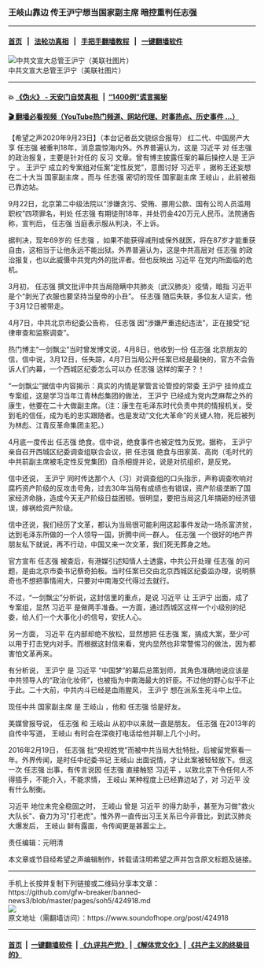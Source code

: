 ### 王岐山靠边 传王沪宁想当国家副主席 暗控重判任志强
------------------------

#### [首页](https://github.com/gfw-breaker/banned-news3/blob/master/README.md) &nbsp;&nbsp;|&nbsp;&nbsp; [法轮功真相](https://github.com/begood0513/basic/blob/master/README.md)  &nbsp;&nbsp;|&nbsp;&nbsp; [手把手翻墙教程](https://github.com/gfw-breaker/guides/wiki)  &nbsp;&nbsp;|&nbsp;&nbsp; [一键翻墙软件](https://github.com/gfw-breaker/nogfw/blob/master/README.md)  



<div><img alt="中共文宣大总管王沪宁（美联社图片）" src="https://img.soundofhope.org/2020-06/39837500_401-1591668087036.jpg"/>
<br/><figcaption class="caption">
 中共文宣大总管王沪宁（美联社图片）
</figcaption></div><hr/>

#### 💥 [《伪火》 - 天安门自焚真相 ](http://158.247.195.190:10000/videos/blog/weihuo.html)&nbsp; |&nbsp; [“1400例”谎言揭秘  ](http://158.247.195.190:10000/videos/blog/jiexi1400.html)

#### [ 🎬  翻墙必看视频（YouTube热门频道、网站代理、时事热点、历史事件 ...）](https://github.com/gfw-breaker/links/blob/master/banned.md)

<div><div class="Content__Wrapper sc-1bvya0-0 grZQxZ">
 <p class="meta-top">
  <span class="meta">
   【希望之声2020年9月23日】（本台记者岳文骁综合报导）
  </span>
  红二代、中国房产大享
  <ok href="/term/18087">
   任志强
  </ok>
  被重判18年，消息震惊海内外。外界普遍认为，这是
  <ok href="/term/1063">
   习近平
  </ok>
  对
  <ok href="/term/18087">
   任志强
  </ok>
  的政治报复，主要是针对任的
  <ok href="/term/9024">
   反习
  </ok>
  文章。曾有博主披露任案的幕后操控人是
  <ok href="/term/2540">
   王沪宁
  </ok>
  。
  <ok href="/term/2540">
   王沪宁
  </ok>
  成立的专案组对任案“定性反党”，意图讨好
  <ok href="/term/1063">
   习近平
  </ok>
  ，据称王还妄想在二十大当
  <ok href="/term/69173">
   国家副主席
  </ok>
  。而与
  <ok href="/term/18087">
   任志强
  </ok>
  密切的现任
  <ok href="/term/69173">
   国家副主席
  </ok>
  <ok href="/term/9609">
   王岐山
  </ok>
  ，此前被指已靠边站。
 </p>
 <p>
  9月22日，北京第二中级法院以“涉嫌贪污、受贿、挪用公款、国有公司人员滥用职权”四项罪名，判处
  <ok href="/term/18087">
   任志强
  </ok>
  有期徒刑18年，并处罚金420万元人民币。法院通告称，宣判后，
  <ok href="/term/18087">
   任志强
  </ok>
  当庭表示服从判决，不上诉。
 </p>
 <div class="AD_Embed__Wrap-sc-1xslmin-0 igMuqX module desktop">
  <div>
  </div>
 </div>
 <p>
  据判决，现年69岁的
  <ok href="/term/18087">
   任志强
  </ok>
  ，如果不能获得减刑或保外就医，将在87岁才能重获自由，这相当于让他永远不能出狱。外界普遍认为，这是中共高层对
  <ok href="/term/18087">
   任志强
  </ok>
  的政治报复，也以此威慑中共党内外的批评者。但也反映出
  <ok href="/term/1063">
   习近平
  </ok>
  在党内所面临的危机。
 </p>
 <p>
  3月初，
  <ok href="/term/18087">
   任志强
  </ok>
  撰文批评中共当局隐瞒中共肺炎（武汉肺炎）疫情，暗指
  <ok href="/term/1063">
   习近平
  </ok>
  是个“剥光了衣服也要坚持当皇帝的小丑”。
  <ok href="/term/18087">
   任志强
  </ok>
  随后失联，多位友人证实，他于3月12日被带走。
 </p>
 <p>
  4月7日，中共北京市纪委公告称，
  <ok href="/term/18087">
   任志强
  </ok>
  因“涉嫌严重违纪违法”，正在接受“纪律审查和监察调查”。
 </p>
 <p>
  热门博主“一剑飘尘”当时曾发博文说，4月8日，他收到一份
  <ok href="/term/18087">
   任志强
  </ok>
  北京朋友的信，信中说，3月12日，任失踪，4月7日当局公开任案已经是最快的，官方不会告诉人们内幕，一个西城区纪委怎么可以办
  <ok href="/term/18087">
   任志强
  </ok>
  这样的案子？！
 </p>
 <p>
  “一剑飘尘”据信中内容揭示：真实的内情是掌管言论管控的常委
  <ok href="/term/2540">
   王沪宁
  </ok>
  挂帅成立专案组，这是学习当年江青林彪集团的做法，
  <ok href="/term/2540">
   王沪宁
  </ok>
  已经成为党内芝麻帮之外的康生，他要在二十大做副主席。（注：康生在毛泽东时代负责中共的情报机关。受到毛的信任，成为毛的忠实跟随者。也是发动“文化大革命”的关键人物，死后被列为林彪、江青反革命集团主犯。）
 </p>
 <p>
  4月底一度传出
  <ok href="/term/18087">
   任志强
  </ok>
  绝食。信中说，绝食事件也被定性为反党。据称，
  <ok href="/term/2540">
   王沪宁
  </ok>
  亲自召开西城区纪委调查组联合会议，把
  <ok href="/term/18087">
   任志强
  </ok>
  绝食与田家英、高岗（毛时代的中共前副主席被毛定性反党集团）自杀相提并论，说是对抗组织，是反党。
 </p>
 <p>
  信中还说，
  <ok href="/term/2540">
   王沪宁
  </ok>
  同时传达那个人（习）对调查组的口头指示，声称调查吹响对腐朽资产阶级的反攻击号角，过去30年当局有成绩也有错误，资产阶级垄断了国家经济命脉，造成今天无产阶级日益困顿。很明显，要把当局这几年搞砸的经济错误，嫁祸给资产阶级。
 </p>
 <p>
  信中还说，我们经历了文革，都认为当局很可能利用这起事件发动一场杀富济贫，达到毛泽东所做的一个人领导一国，折腾中间一群人。
  <ok href="/term/18087">
   任志强
  </ok>
  一个很好的地产界朋友私下就说，再不行动，中国又来一次文革，我们死无葬身之地。
 </p>
 <p>
  官方宣布
  <ok href="/term/18087">
   任志强
  </ok>
  被查后，有港媒引述知情人士透露，中共公开处理
  <ok href="/term/18087">
   任志强
  </ok>
  的问题，是由北京市委书记蔡奇拍板。当时任案已交由北京西城区纪委监办理，说明蔡奇也不想把事情闹大，只要对中南海交代得过去就行。
 </p>
 <p>
  不过，“一剑飘尘”分析说，这封信里的重点，是说
  <ok href="/term/1063">
   习近平
  </ok>
  让
  <ok href="/term/2540">
   王沪宁
  </ok>
  出面，成了专案组，显然
  <ok href="/term/1063">
   习近平
  </ok>
  是做两手准备。一方面，通过西城区这样一个小级别的纪委，给人们一个大事化小的信号，安抚人心。
 </p>
 <div class="AD_Embed__Wrap-sc-1xslmin-0 igMuqX module desktop">
  <div>
  </div>
 </div>
 <p>
  另一方面，
  <ok href="/term/1063">
   习近平
  </ok>
  在内部却绝不放松，显然想把
  <ok href="/term/18087">
   任志强
  </ok>
  案，搞成大案，至少可以用于打击党内对手。而根据这封信来看，党内显然也非常警惕习的做法，因为都害怕文革再来。
 </p>
 <p>
  有分析说，
  <ok href="/term/2540">
   王沪宁
  </ok>
  是
  <ok href="/term/1063">
   习近平
  </ok>
  “中国梦”的幕后总策划师，其角色准确地说应该是中共领导人的“政治化妆师”，也被指为中南海最大的奸臣。不过他的野心似乎不止于此。二十大前，中共内斗已经是血雨腥风，
  <ok href="/term/2540">
   王沪宁
  </ok>
  想在派系生死斗中上位。
 </p>
 <p>
  现任中共
  <ok href="/term/69173">
   国家副主席
  </ok>
  是
  <ok href="/term/9609">
   王岐山
  </ok>
  ，他和
  <ok href="/term/18087">
   任志强
  </ok>
  恰是好友。
 </p>
 <p>
  美媒曾报导说，
  <ok href="/term/18087">
   任志强
  </ok>
  和
  <ok href="/term/9609">
   王岐山
  </ok>
  从初中以来就一直是朋友。
  <ok href="/term/18087">
   任志强
  </ok>
  在2013年的自传中写道，
  <ok href="/term/9609">
   王岐山
  </ok>
  有时会在深夜打电话给他并聊上几个小时。
 </p>
 <p>
  2016年2月19日，
  <ok href="/term/18087">
   任志强
  </ok>
  批“央视姓党”而被中共当局大批特批，后被留党察看一年。外界传闻，是时任中纪委书记
  <ok href="/term/9609">
   王岐山
  </ok>
  出面说情，才让此案被轻轻放下。但这一次
  <ok href="/term/18087">
   任志强
  </ok>
  出事，有传言说因
  <ok href="/term/18087">
   任志强
  </ok>
  直接触怒
  <ok href="/term/1063">
   习近平
  </ok>
  ，以致北京下令任何人不得插手，不能介入，不能求情，
  <ok href="/term/9609">
   王岐山
  </ok>
  某种程度上已经靠边站了，对
  <ok href="/term/1063">
   习近平
  </ok>
  没有什么制衡。
 </p>
 <p>
  <ok href="/term/1063">
   习近平
  </ok>
  地位未完全稳固之时，
  <ok href="/term/9609">
   王岐山
  </ok>
  曾是
  <ok href="/term/1063">
   习近平
  </ok>
  的得力助手，甚至为习做"救火大队长"、奋力为习"打老虎"。惟外界一直传出习王关系已今非昔比，到武汉肺炎大爆发后，
  <ok href="/term/9609">
   王岐山
  </ok>
  鲜有露面，令传闻更是甚嚣尘上。
 </p>
 <p class="meta-btm">
  责任编辑：元明清
 </p>
 <p class="meta-btm">
  本文章或节目经希望之声编辑制作，转载请注明希望之声并包含原文标题及链接。
 </p>
</div>
</div>
<hr/>
手机上长按并复制下列链接或二维码分享本文章：<br/>
https://github.com/gfw-breaker/banned-news3/blob/master/pages/soh5/424918.md <br/>
<a href='https://github.com/gfw-breaker/banned-news3/blob/master/pages/soh5/424918.md'><img src='https://github.com/gfw-breaker/banned-news3/blob/master/pages/soh5/424918.md.png'/></a> <br/>
原文地址（需翻墙访问）：https://www.soundofhope.org/post/424918


------------------------
#### [首页](https://github.com/gfw-breaker/banned-news3/blob/master/README.md) &nbsp;|&nbsp; [一键翻墙软件](https://github.com/gfw-breaker/nogfw/blob/master/README.md) &nbsp;| [《九评共产党》](https://github.com/gfw-breaker/9ping.md/blob/master/README.md#九评之一评共产党是什么) | [《解体党文化》](https://github.com/gfw-breaker/jtdwh.md/blob/master/README.md) | [《共产主义的终极目的》](https://github.com/gfw-breaker/gczydzjmd.md/blob/master/README.md)


<img src='http://gfw-breaker.win/banned-news3/pages/soh5/424918.md' width='0px' height='0px'/>